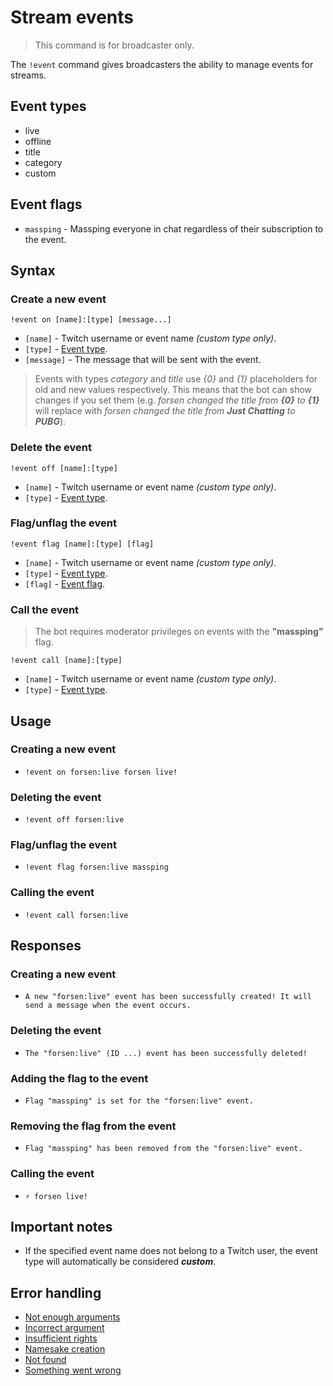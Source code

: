 # Stream events

> This command is for broadcaster only.


The `!event` command gives broadcasters the ability to manage events for streams.


## Event types

+ live
+ offline
+ title
+ category
+ custom

## Event flags

+ `massping` - Massping everyone in chat regardless of their subscription to the event.

## Syntax

### Create a new event

`!event on [name]:[type] [message...]`

+ `[name]` - Twitch username or event name *(custom type only)*.
+ `[type]` - [Event type](#event-types).
+ `[message]` - The message that will be sent with the event.


> Events with types *category* and *title* use *{0}* and *{1}* placeholders
> for old and new values respectively.
> This means that the bot can show changes if you set them
> (e.g. *forsen changed the title from **{0}** to **{1}*** will replace
> with *forsen changed the title from **Just Chatting** to **PUBG***).


### Delete the event

`!event off [name]:[type]`

+ `[name]` - Twitch username or event name *(custom type only)*.
+ `[type]` - [Event type](#event-types).

### Flag/unflag the event

`!event flag [name]:[type] [flag]`

+ `[name]` - Twitch username or event name *(custom type only)*.
+ `[type]` - [Event type](#event-types).
+ `[flag]` - [Event flag](#event-flags).

### Call the event


> The bot requires moderator privileges on events with the **"massping"** flag.


`!event call [name]:[type]`

+ `[name]` - Twitch username or event name *(custom type only)*.
+ `[type]` - [Event type](#event-types).

## Usage

### Creating a new event
+ `!event on forsen:live forsen live!`

### Deleting the event
+ `!event off forsen:live`

### Flag/unflag the event
+ `!event flag forsen:live massping`

### Calling the event
+ `!event call forsen:live`

## Responses

### Creating a new event
+ `A new "forsen:live" event has been successfully created! It will send a message when the event occurs.`

### Deleting the event
+ `The "forsen:live" (ID ...) event has been successfully deleted!`

### Adding the flag to the event
+ `Flag "massping" is set for the "forsen:live" event.`

### Removing the flag from the event
+ `Flag "massping" has been removed from the "forsen:live" event.`

### Calling the event
+ `⚡ forsen live!` 

## Important notes

+ If the specified event name does not belong to a Twitch user,
the event type will automatically be considered ***custom***.

## Error handling

+ [Not enough arguments](/wiki/errors#0)
+ [Incorrect argument](/wiki/errors#2)
+ [Insufficient rights](/wiki/errors#3)
+ [Namesake creation](/wiki/errors#11)
+ [Not found](/wiki/errors#12)
+ [Something went wrong](/wiki/errors#127)

